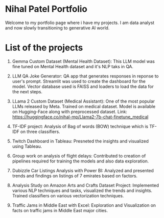 # Nihal Patel Portfolio

Welcome to my portfolio page where i have my projects. I am data analyst and now slowly transitioning to generative AI world.

# List of the projects

1. Gemma Custom Dataset (Mental Health Dataset):
   This LLM model was fine tuned on Mental Health dataset and it's NLP taks in QA.

2. LLM QA Joke Generator:
   QA app that generates responses in reponse to user's prompt. Streamlit was used to create the dashboard for the model. Vector database used is FAISS and loaders to load the data for the next steps.

3. LLama 2 Custom Dataset (Medical Assistant):
   One of the most popular LLMs released by Meta. Trained on medical dataset. Model is available on Hugging-Face along with preprocessed dataset. Link: https://huggingface.co/nihal-mp/Llama2-7b-chat-finetune_medical

4. TF-IDF project:
   Analysis of Bag of words (BOW) technique which is TF-IDF on three classifiers.

5. Twitch Dashboard in Tableau:
   Presneted the insights and visualized using Tableau.

6. Group work on analysis of flight delays:
   Contributed to creation of pipelines required for training the models and also data exploration.

8. Dubizzle Car Listings Analysis with Power BI:
   Analyzed and presented trends and findings on listings of 7 emirates based on factors.

9. Analysis Study on Amazon Arts and Crafts Dataset Project:
   Implemented various NLP techniques and tasks, visualized the trends and insights. Trained classifiers on various vectorization techniques.

10. Traffic Jams in Middle East with Excel:
    Exploration and Visualization on facts on traffic jams in Middle East major cities.
